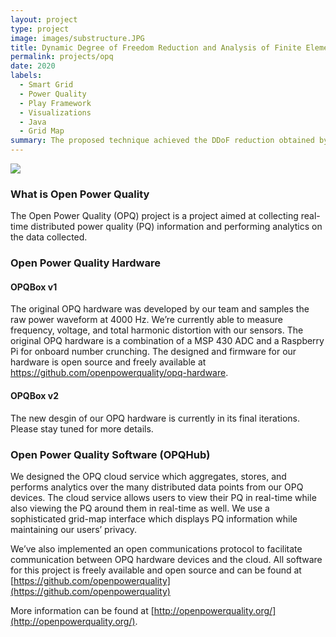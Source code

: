 ```yaml
---
layout: project
type: project
image: images/substructure.JPG
title: Dynamic Degree of Freedom Reduction and Analysis of Finite Element Assembly using Characteristic Constraint Modes with Component Mode Synthesis Modelling
permalink: projects/opq
date: 2020
labels:
  - Smart Grid
  - Power Quality
  - Play Framework
  - Visualizations
  - Java
  - Grid Map
summary: The proposed technique achieved the DDoF reduction obtained by Craig Bampton for a Multi-Body FE Assembly from 3142 DoF to 50 Dof with an average error of 0.0132 by introducing the interface node truncation of substructures.
---
```


<img class="ui image" src="{{ site.baseurl }}/images/substructure.JPG">

### What is Open Power Quality

The Open Power Quality (OPQ) project is a project aimed at collecting real-time distributed power quality (PQ)
information and performing analytics on the data collected.

### Open Power Quality Hardware

#### OPQBox v1

The original OPQ hardware was developed by our team and samples the raw power waveform at 4000 Hz.
We’re currently able to measure frequency, voltage, and total harmonic distortion with our sensors.
The original OPQ hardware is a combination of a MSP 430 ADC and a Raspberry Pi for onboard number crunching.
The designed and firmware for our hardware is open source and freely available at
 https://github.com/openpowerquality/opq-hardware.

#### OPQBox v2

The new desgin of our OPQ hardware is currently in its final iterations. Please stay tuned for more details.

### Open Power Quality Software (OPQHub)

We designed the OPQ cloud service which aggregates, stores, and performs analytics over the many distributed data points
 from our OPQ devices. The cloud service allows users to view their PQ in real-time while also viewing the PQ around
 them in real-time as well. We use a sophisticated grid-map interface which displays PQ information while maintaining
 our users’ privacy.

We’ve also implemented an open communications protocol to facilitate communication between OPQ hardware devices and the
cloud. All software for this project is freely available and open source and can be found at
 [https://github.com/openpowerquality](https://github.com/openpowerquality)

More information can be found at [http://openpowerquality.org/](http://openpowerquality.org/).
